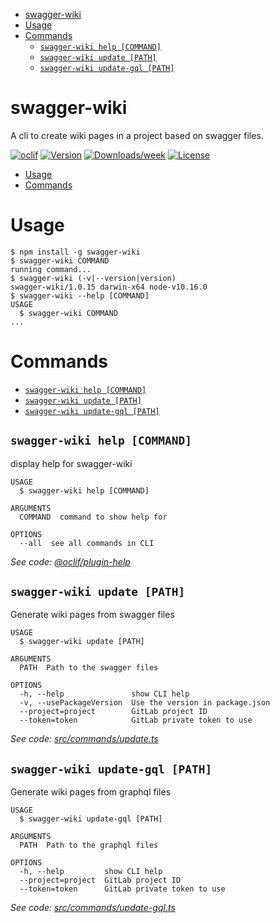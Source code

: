<!-- START doctoc generated TOC please keep comment here to allow auto update -->
<!-- DON'T EDIT THIS SECTION, INSTEAD RE-RUN doctoc TO UPDATE -->


- [swagger-wiki](#swagger-wiki)
- [Usage](#usage)
- [Commands](#commands)
    - [`swagger-wiki help [COMMAND]`](#swagger-wiki-help-command)
    - [`swagger-wiki update [PATH]`](#swagger-wiki-update-path)
    - [`swagger-wiki update-gql [PATH]`](#swagger-wiki-update-gql-path)

<!-- END doctoc generated TOC please keep comment here to allow auto update -->

swagger-wiki
============

A cli to create wiki pages in a project based on swagger files.

[![oclif](https://img.shields.io/badge/cli-oclif-brightgreen.svg)](https://oclif.io)
[![Version](https://img.shields.io/npm/v/swagger-wiki.svg)](https://npmjs.org/package/swagger-wiki)
[![Downloads/week](https://img.shields.io/npm/dw/swagger-wiki.svg)](https://npmjs.org/package/swagger-wiki)
[![License](https://img.shields.io/npm/l/swagger-wiki.svg)](https://github.com/theBenForce//blob/master/package.json)

<!-- toc -->
* [Usage](#usage)
* [Commands](#commands)
<!-- tocstop -->
# Usage
<!-- usage -->
```sh-session
$ npm install -g swagger-wiki
$ swagger-wiki COMMAND
running command...
$ swagger-wiki (-v|--version|version)
swagger-wiki/1.0.15 darwin-x64 node-v10.16.0
$ swagger-wiki --help [COMMAND]
USAGE
  $ swagger-wiki COMMAND
...
```
<!-- usagestop -->
# Commands
<!-- commands -->
* [`swagger-wiki help [COMMAND]`](#swagger-wiki-help-command)
* [`swagger-wiki update [PATH]`](#swagger-wiki-update-path)
* [`swagger-wiki update-gql [PATH]`](#swagger-wiki-update-gql-path)

## `swagger-wiki help [COMMAND]`

display help for swagger-wiki

```
USAGE
  $ swagger-wiki help [COMMAND]

ARGUMENTS
  COMMAND  command to show help for

OPTIONS
  --all  see all commands in CLI
```

_See code: [@oclif/plugin-help](https://github.com/oclif/plugin-help/blob/v2.2.1/src/commands/help.ts)_

## `swagger-wiki update [PATH]`

Generate wiki pages from swagger files

```
USAGE
  $ swagger-wiki update [PATH]

ARGUMENTS
  PATH  Path to the swagger files

OPTIONS
  -h, --help               show CLI help
  -v, --usePackageVersion  Use the version in package.json
  --project=project        GitLab project ID
  --token=token            GitLab private token to use
```

_See code: [src/commands/update.ts](https://github.com/drg-adaptive/swagger-wiki/blob/v1.0.15/src/commands/update.ts)_

## `swagger-wiki update-gql [PATH]`

Generate wiki pages from graphql files

```
USAGE
  $ swagger-wiki update-gql [PATH]

ARGUMENTS
  PATH  Path to the graphql files

OPTIONS
  -h, --help         show CLI help
  --project=project  GitLab project ID
  --token=token      GitLab private token to use
```

_See code: [src/commands/update-gql.ts](https://github.com/drg-adaptive/swagger-wiki/blob/v1.0.15/src/commands/update-gql.ts)_
<!-- commandsstop -->
